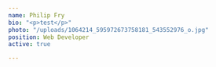 ```yaml
---
name: Philip Fry
bio: "<p>test</p>"
photo: "/uploads/1064214_595972673758181_543552976_o.jpg"
position: Web Developer
active: true

---
```

